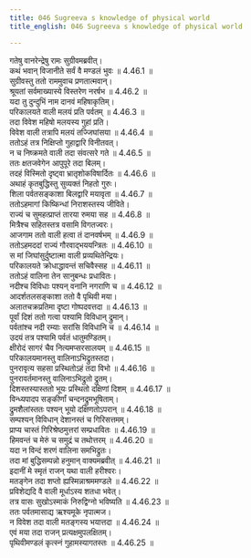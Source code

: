 ```yaml
---
title: 046 Sugreeva s knowledge of physical world
title_english: 046 Sugreeva s knowledge of physical world

---
```

<div class="audioEmbed"  caption="श्रीराम-हरिसीताराममूर्ति-घनपाठिभ्यां वचनम्" src="https://archive.org/download/Ramayana-recitation-Sriram-harisItArAmamUrti-Ghanapaati-v2/Kanda_4/Kanda_4_KSK-046-_Dundubhi_Vruthanthaha.mp3"></div>

  
गतेषु वानरेन्द्रेषु रामः सुग्रीवमब्रवीत्।  
कथं भवान् विजानीते सर्वं वै मण्डलं भुवः ॥ 4.46.1 ॥   
सुग्रीवस्तु ततो राममुवाच प्रणतात्मवान्।  
श्रूयतां सर्वमाख्यास्ये विस्तरेण नरर्षभ ॥ 4.46.2 ॥   
यदा तु दुन्दुभिं नाम दानवं महिषाकृतिम्।  
परिकालयते वाली मलयं प्रति पर्वतम् ॥ 4.46.3 ॥   
तदा विवेश महिषो मलयस्य गुहां प्रति।  
विवेश वाली तत्रापि मलयं तज्जिघांसया ॥ 4.46.4 ॥   
ततोऽहं तत्र निक्षिप्तो गुहाद्वारि विनीतवत्।  
न च निष्क्रमते वाली तदा संवत्सरे गते ॥ 4.46.5 ॥   
ततः क्षतजवेगेन आपुपूरे तदा बिलम्।  
तदहं विस्मितो दृष्ट्वा भ्रातृशोकविषार्दितः ॥ 4.46.6 ॥   
अथाहं कृतबुद्धिस्तु सुव्यक्तं निहतो गुरुः।  
शिला पर्वतसङ्काशा बिलद्वारि मयावृता ॥ 4.46.7 ॥   
ततोऽहमागां किष्किन्धां निराशस्तस्य जीविते।  
राज्यं च सुमहत्प्राप्तं तारया रुमया सह ॥ 4.46.8 ॥   
मित्रैश्च सहितस्तत्र वसामि विगतज्वरः।  
आजगाम ततो वाली हत्वा तं दानवर्षभम् ॥ 4.46.9 ॥   
ततोऽहमददां राज्यं गौरवाद्भययन्त्रितः ॥ 4.46.10 ॥   
स मां जिघांसुर्दुष्टात्मा वाली प्रव्यथितेन्द्रियः।  
परिकालयते क्रोधाद्धावन्तं सचिवैस्सह ॥ 4.46.11 ॥   
ततोऽहं वालिना तेन सानुबन्धः प्रधावितः।  
नदीश्च विविधाः पश्यन् वनानि नगराणि च ॥ 4.46.12 ॥   
आदर्शतलसङ्काशा ततो वै पृथिवी मया।  
अलातचक्रप्रतिमा दृष्टा गोष्पदवत्तदा ॥ 4.46.13 ॥   
पूर्वां दिशं ततो गत्वा पश्यामि विविधान् द्रुमान्।  
पर्वतांश्च नदी रम्याः सरांसि विविधानि च ॥ 4.46.14 ॥   
उदयं तत्र पश्यामि पर्वतं धातुमण्डितम्।  
क्षीरोदं सागरं चैव नित्यमप्सरसालयम् ॥ 4.46.15 ॥   
परिकालयमानस्तु वालिनाऽभिद्रुतस्तदा।  
पुनरावृत्य सहसा प्रस्थितोऽहं तदा विभो ॥ 4.46.16 ॥   
पुनरावर्तमानस्तु वालिनाऽभिद्रुतो द्रुतम्।  
दिशस्तस्यास्ततो भूयः प्रस्थितो दक्षिणां दिशम् ॥ 4.46.17 ॥   
विन्ध्यपादप सङ्कीर्णां चन्दनद्रुमभूषिताम्।  
द्रुमशैलांस्ततः पश्यन् भूयो दक्षिणतोऽपरान् ॥ 4.46.18 ॥   
सम्पश्यन् विविधान् देशानस्तं च गिरिसत्तमम्।  
प्राप्य चास्तं गिरिश्रेष्ठमुत्तरां सम्प्रधावितः ॥ 4.46.19 ॥   
हिमवन्तं च मेरुं च समुद्रं च तथोत्तरम् ॥ 4.46.20 ॥   
यदा न विन्दं शरणं वालिना समभिद्रुतः।  
तदा मां बुद्धिसम्पन्नो हनुमान् वाक्यमब्रवीत् ॥ 4.46.21 ॥   
इदानीं मे स्मृतं राजन् यथा वाली हरीश्वरः।  
मतङ्गेन तदा शप्तो ह्यस्मिन्नाश्रममण्डले ॥ 4.46.22 ॥   
प्रविशेद्यदि वै वाली मूर्धाऽस्य शतधा भवेत्।  
तत्र वासः सुखोऽस्माकं निरुद्विग्नो भविष्यति ॥ 4.46.23 ॥   
ततः पर्वतमासाद्य ऋश्यमूके नृपात्मज।  
न विवेश तदा वाली मतङ्गस्य भयात्तदा ॥ 4.46.24 ॥   
एवं मया तदा राजन् प्रत्यक्षमुपलक्षितम्।  
पृथिवीमण्डलं कृत्स्नं गुहामस्यागतस्तः ॥ 4.46.25 ॥   